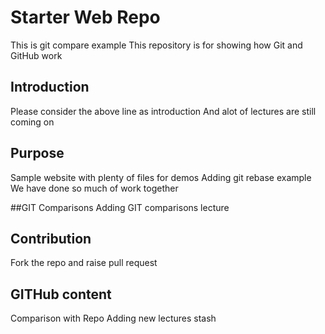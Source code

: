 # Starter Web Repo
This is git compare example
This repository is for showing how Git and GitHub work

## Introduction 
Please consider the above line as introduction
And alot of lectures are still coming on

## Purpose
Sample website with plenty of files for demos
Adding git rebase example
We have done so much of work together

##GIT Comparisons
Adding GIT comparisons lecture

## Contribution
Fork the repo and raise pull request

## GITHub content
Comparison with Repo
Adding new lectures stash
